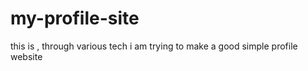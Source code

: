 # my-profile-site

this is , through various tech i am trying to make a good simple profile website
